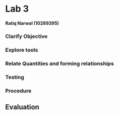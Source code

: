 # Lab 3
#### Ratiq Narwal (10289395)
#####
### Clarify Objective

### Explore tools

### Relate Quantities and forming relationships

### Testing

### Procedure

## Evaluation